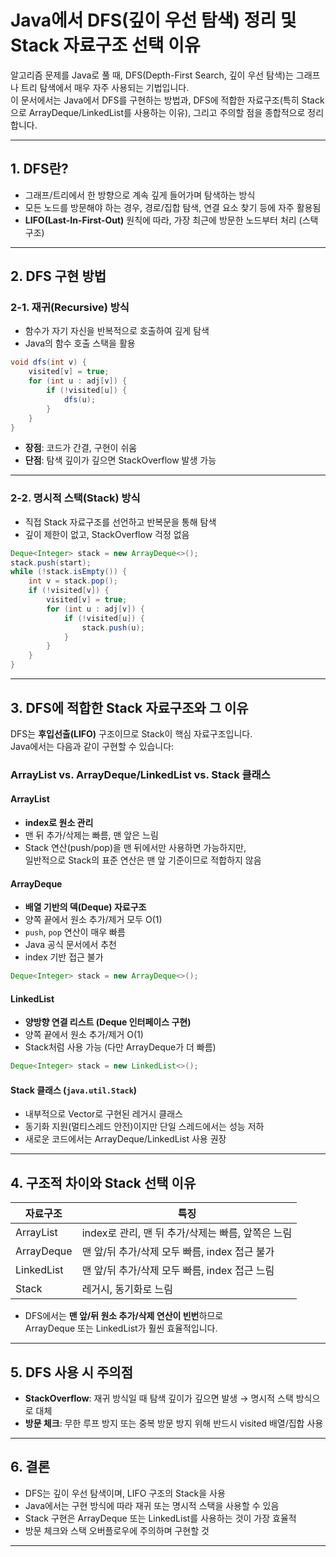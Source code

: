 # Java에서 DFS(깊이 우선 탐색) 정리 및 Stack 자료구조 선택 이유

알고리즘 문제를 Java로 풀 때, DFS(Depth-First Search, 깊이 우선 탐색)는 그래프나 트리 탐색에서 매우 자주 사용되는 기법입니다.  
이 문서에서는 Java에서 DFS를 구현하는 방법과, DFS에 적합한 자료구조(특히 Stack으로 ArrayDeque/LinkedList를 사용하는 이유), 그리고 주의할 점을 종합적으로 정리합니다.

---

## 1. DFS란?

- 그래프/트리에서 한 방향으로 계속 깊게 들어가며 탐색하는 방식
- 모든 노드를 방문해야 하는 경우, 경로/집합 탐색, 연결 요소 찾기 등에 자주 활용됨
- **LIFO(Last-In-First-Out)** 원칙에 따라, 가장 최근에 방문한 노드부터 처리 (스택 구조)

---

## 2. DFS 구현 방법

### 2-1. 재귀(Recursive) 방식

- 함수가 자기 자신을 반복적으로 호출하여 깊게 탐색
- Java의 함수 호출 스택을 활용

```java
void dfs(int v) {
    visited[v] = true;
    for (int u : adj[v]) {
        if (!visited[u]) {
            dfs(u);
        }
    }
}
```
- **장점**: 코드가 간결, 구현이 쉬움
- **단점**: 탐색 깊이가 깊으면 StackOverflow 발생 가능

---

### 2-2. 명시적 스택(Stack) 방식

- 직접 Stack 자료구조를 선언하고 반복문을 통해 탐색
- 깊이 제한이 없고, StackOverflow 걱정 없음

```java
Deque<Integer> stack = new ArrayDeque<>();
stack.push(start);
while (!stack.isEmpty()) {
    int v = stack.pop();
    if (!visited[v]) {
        visited[v] = true;
        for (int u : adj[v]) {
            if (!visited[u]) {
                stack.push(u);
            }
        }
    }
}
```

---

## 3. DFS에 적합한 Stack 자료구조와 그 이유

DFS는 **후입선출(LIFO)** 구조이므로 Stack이 핵심 자료구조입니다.  
Java에서는 다음과 같이 구현할 수 있습니다:

### ArrayList vs. ArrayDeque/LinkedList vs. Stack 클래스

#### ArrayList
- **index로 원소 관리**
- 맨 뒤 추가/삭제는 빠름, 맨 앞은 느림
- Stack 연산(push/pop)을 맨 뒤에서만 사용하면 가능하지만,  
  일반적으로 Stack의 표준 연산은 맨 앞 기준이므로 적합하지 않음

#### ArrayDeque
- **배열 기반의 덱(Deque) 자료구조**
- 양쪽 끝에서 원소 추가/제거 모두 O(1)
- `push`, `pop` 연산이 매우 빠름
- Java 공식 문서에서 추천
- index 기반 접근 불가

```java
Deque<Integer> stack = new ArrayDeque<>();
```

#### LinkedList
- **양방향 연결 리스트 (Deque 인터페이스 구현)**
- 양쪽 끝에서 원소 추가/제거 O(1)
- Stack처럼 사용 가능 (다만 ArrayDeque가 더 빠름)

```java
Deque<Integer> stack = new LinkedList<>();
```

#### Stack 클래스 (`java.util.Stack`)
- 내부적으로 Vector로 구현된 레거시 클래스
- 동기화 지원(멀티스레드 안전)이지만 단일 스레드에서는 성능 저하
- 새로운 코드에서는 ArrayDeque/LinkedList 사용 권장

---

## 4. 구조적 차이와 Stack 선택 이유

| 자료구조     | 특징                                               |
|--------------|----------------------------------------------------|
| ArrayList    | index로 관리, 맨 뒤 추가/삭제는 빠름, 앞쪽은 느림  |
| ArrayDeque   | 맨 앞/뒤 추가/삭제 모두 빠름, index 접근 불가      |
| LinkedList   | 맨 앞/뒤 추가/삭제 모두 빠름, index 접근 느림      |
| Stack        | 레거시, 동기화로 느림                              |

- DFS에서는 **맨 앞/뒤 원소 추가/삭제 연산이 빈번**하므로  
  ArrayDeque 또는 LinkedList가 훨씬 효율적입니다.

---

## 5. DFS 사용 시 주의점

- **StackOverflow**: 재귀 방식일 때 탐색 깊이가 깊으면 발생 → 명시적 스택 방식으로 대체
- **방문 체크**: 무한 루프 방지 또는 중복 방문 방지 위해 반드시 visited 배열/집합 사용

---

## 6. 결론

- DFS는 깊이 우선 탐색이며, LIFO 구조의 Stack을 사용
- Java에서는 구현 방식에 따라 재귀 또는 명시적 스택을 사용할 수 있음
- Stack 구현은 ArrayDeque 또는 LinkedList를 사용하는 것이 가장 효율적
- 방문 체크와 스택 오버플로우에 주의하며 구현할 것

---
